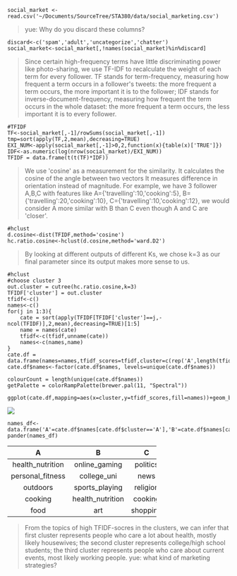     social_market <- read.csv('~/Documents/SourceTree/STA380/data/social_marketing.csv')

> yue: Why do you discard these columns?

    discard<-c('spam','adult','uncategorize','chatter')
    social_market<-social_market[,!names(social_market)%in%discard]

> Since certain high-frequency terms have little discriminating power
> like photo-sharing, we use TF-IDF to recalculate the weight of each
> term for every follower. TF stands for term-frequency, measuring how
> frequent a term occurs in a follower's tweets: the more frequent a
> term occurs, the more important it is to the follower; IDF stands for
> inverse-document-frequency, measuring how frequent the term occurs in
> the whole dataset: the more frequent a term occurs, the less important
> it is to every follower.

    #TFIDF
    TF<-social_market[,-1]/rowSums(social_market[,-1])
    tmp=sort(apply(TF,2,mean),decreasing=TRUE)
    EXI_NUM<-apply(social_market[,-1]>0,2,function(x){table(x)['TRUE']})
    IDF<-as.numeric(log(nrow(social_market)/EXI_NUM))
    TFIDF = data.frame(t(t(TF)*IDF))

> We use 'cosine' as a measurement for the similarity. It calculates the
> cosine of the angle between two vectors It measures difference in
> orientation instead of magnitude. For example, we have 3 follower
> A,B,C with features like A={'travelling':10,'cooking':5},
> B={'travelling':20,'cooking':10}, C={'travelling':10,'cooking':12}, we
> would consider A more similar with B than C even though A and C are
> 'closer'.

    #hclust
    d.cosine<-dist(TFIDF,method='cosine')
    hc.ratio.cosine<-hclust(d.cosine,method='ward.D2')

> By looking at different outputs of different Ks, we chose k=3 as our
> final parameter since its output makes more sense to us.

    #hclust
    #choose cluster 3
    out.cluster = cutree(hc.ratio.cosine,k=3)
    TFIDF['cluster'] = out.cluster
    tfidf<-c()
    names<-c()
    for(j in 1:3){
        cate = sort(apply(TFIDF[TFIDF['cluster']==j,-ncol(TFIDF)],2,mean),decreasing=TRUE)[1:5]
        name = names(cate)
        tfidf<-c(tfidf,unname(cate))
        names<-c(names,name)
    }
    cate.df = data.frame(names=names,tfidf_scores=tfidf,cluster=c(rep('A',length(tfidf)/3),rep('C',length(tfidf)/3),rep('B',length(tfidf)/3)))
    cate.df$names<-factor(cate.df$names, levels=unique(cate.df$names))

    colourCount = length(unique(cate.df$names))
    getPalette = colorRampPalette(brewer.pal(11, "Spectral"))

    ggplot(cate.df,mapping=aes(x=cluster,y=tfidf_scores,fill=names))+geom_bar(stat='identity',position='dodge')+theme(panel.grid.minor=element_blank(),panel.grid.major=element_blank())+scale_fill_manual(values=getPalette(colourCount))+theme_bw()

![](Marketing_Segment_suyi_files/figure-markdown_strict/unnamed-chunk-5-1.png)

    names_df<-data.frame('A'=cate.df$names[cate.df$cluster=='A'],'B'=cate.df$names[cate.df$cluster=='B'],'C'=cate.df$names[cate.df$cluster=='C'])
    pander(names_df)

<table style="width:67%;">
<colgroup>
<col width="26%" />
<col width="26%" />
<col width="13%" />
</colgroup>
<thead>
<tr class="header">
<th align="center">A</th>
<th align="center">B</th>
<th align="center">C</th>
</tr>
</thead>
<tbody>
<tr class="odd">
<td align="center">health_nutrition</td>
<td align="center">online_gaming</td>
<td align="center">politics</td>
</tr>
<tr class="even">
<td align="center">personal_fitness</td>
<td align="center">college_uni</td>
<td align="center">news</td>
</tr>
<tr class="odd">
<td align="center">outdoors</td>
<td align="center">sports_playing</td>
<td align="center">religion</td>
</tr>
<tr class="even">
<td align="center">cooking</td>
<td align="center">health_nutrition</td>
<td align="center">cooking</td>
</tr>
<tr class="odd">
<td align="center">food</td>
<td align="center">art</td>
<td align="center">shopping</td>
</tr>
</tbody>
</table>

> From the topics of high TFIDF-socres in the clusters, we can infer
> that first cluster represents people who care a lot about health,
> mostly likely housewives; the second cluster represents college/high
> school students; the third cluster represents people who care about
> current events, most likely working people. yue: what kind of
> marketing strategies?
